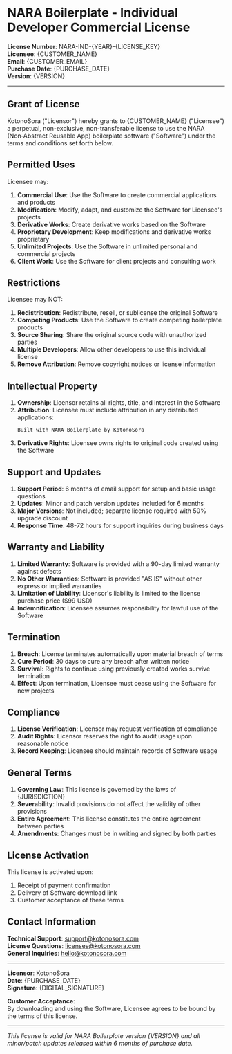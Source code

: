 # NARA Boilerplate - Individual Developer Commercial License

**License Number**: NARA-IND-{YEAR}-{LICENSE_KEY}  
**Licensee**: {CUSTOMER_NAME}  
**Email**: {CUSTOMER_EMAIL}  
**Purchase Date**: {PURCHASE_DATE}  
**Version**: {VERSION}  

---

## Grant of License

KotonoSora ("Licensor") hereby grants to {CUSTOMER_NAME} ("Licensee") a perpetual, non-exclusive, non-transferable license to use the NARA (Non‑Abstract Reusable App) boilerplate software ("Software") under the terms and conditions set forth below.

## Permitted Uses

Licensee may:
1. **Commercial Use**: Use the Software to create commercial applications and products
2. **Modification**: Modify, adapt, and customize the Software for Licensee's projects
3. **Derivative Works**: Create derivative works based on the Software
4. **Proprietary Development**: Keep modifications and derivative works proprietary
5. **Unlimited Projects**: Use the Software in unlimited personal and commercial projects
6. **Client Work**: Use the Software for client projects and consulting work

## Restrictions

Licensee may NOT:
1. **Redistribution**: Redistribute, resell, or sublicense the original Software
2. **Competing Products**: Use the Software to create competing boilerplate products
3. **Source Sharing**: Share the original source code with unauthorized parties
4. **Multiple Developers**: Allow other developers to use this individual license
5. **Remove Attribution**: Remove copyright notices or license information

## Intellectual Property

1. **Ownership**: Licensor retains all rights, title, and interest in the Software
2. **Attribution**: Licensee must include attribution in any distributed applications:
   ```
   Built with NARA Boilerplate by KotonoSora
   ```
3. **Derivative Rights**: Licensee owns rights to original code created using the Software

## Support and Updates

1. **Support Period**: 6 months of email support for setup and basic usage questions
2. **Updates**: Minor and patch version updates included for 6 months
3. **Major Versions**: Not included; separate license required with 50% upgrade discount
4. **Response Time**: 48-72 hours for support inquiries during business days

## Warranty and Liability

1. **Limited Warranty**: Software is provided with a 90-day limited warranty against defects
2. **No Other Warranties**: Software is provided "AS IS" without other express or implied warranties
3. **Limitation of Liability**: Licensor's liability is limited to the license purchase price ($99 USD)
4. **Indemnification**: Licensee assumes responsibility for lawful use of the Software

## Termination

1. **Breach**: License terminates automatically upon material breach of terms
2. **Cure Period**: 30 days to cure any breach after written notice
3. **Survival**: Rights to continue using previously created works survive termination
4. **Effect**: Upon termination, Licensee must cease using the Software for new projects

## Compliance

1. **License Verification**: Licensor may request verification of compliance
2. **Audit Rights**: Licensor reserves the right to audit usage upon reasonable notice
3. **Record Keeping**: Licensee should maintain records of Software usage

## General Terms

1. **Governing Law**: This license is governed by the laws of {JURISDICTION}
2. **Severability**: Invalid provisions do not affect the validity of other provisions
3. **Entire Agreement**: This license constitutes the entire agreement between parties
4. **Amendments**: Changes must be in writing and signed by both parties

## License Activation

This license is activated upon:
1. Receipt of payment confirmation
2. Delivery of Software download link
3. Customer acceptance of these terms

## Contact Information

**Technical Support**: support@kotonosora.com  
**License Questions**: licenses@kotonosora.com  
**General Inquiries**: hello@kotonosora.com  

---

**Licensor**: KotonoSora  
**Date**: {PURCHASE_DATE}  
**Signature**: {DIGITAL_SIGNATURE}  

**Customer Acceptance**:  
By downloading and using the Software, Licensee agrees to be bound by the terms of this license.

---

*This license is valid for NARA Boilerplate version {VERSION} and all minor/patch updates released within 6 months of purchase date.*